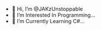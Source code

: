 - 👋 Hi, I’m @JAKzUnstoppable
- 👀 I’m Interested In Programming...
- 🌱 I’m Currently Learning C#...

<!---
JAKzUnstoppable/JAKzUnstoppable is a ✨ special ✨ repository because its `README.md` (this file) appears on your GitHub profile.
You can click the Preview link to take a look at your changes.
--->
